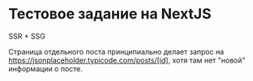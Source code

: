 # Тестовое задание на NextJS

SSR + SSG

Страница отдельного поста принципиально делает запрос на https://jsonplaceholder.typicode.com/posts/[id], хотя там нет "новой" информации о посте.
